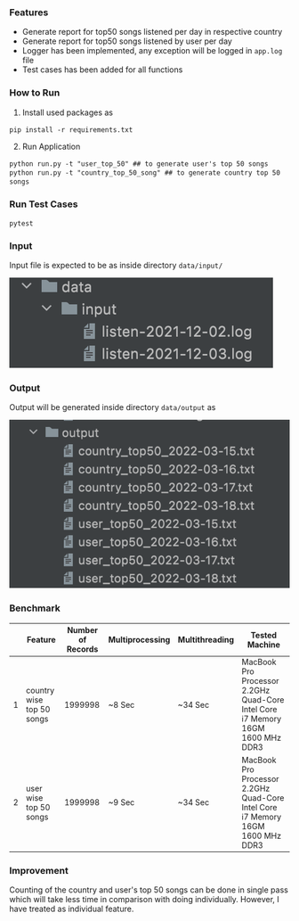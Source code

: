 ### Features

- Generate report for top50 songs listened per day in respective country
- Generate report for top50 songs listened by user per day
- Logger has been implemented, any exception will be logged in `app.log` file
- Test cases has been added for all functions

### How to Run

1. Install used packages as

```shell
pip install -r requirements.txt
```

2. Run Application

```shell
python run.py -t "user_top_50" ## to generate user's top 50 songs
python run.py -t "country_top_50_song" ## to generate country top 50 songs
```

### Run Test Cases

```shell
pytest
```

### Input

Input file is expected to be as inside directory `data/input/`

![](media/input_directory_example.png)

### Output

Output will be generated inside directory `data/output` as

![](media/output_directory_example.png)

### Benchmark

|   | Feature                   | Number of Records | Multiprocessing | Multithreading | Tested Machine                                                                 |
|---|---------------------------|-------------------|-----------------|----------------|--------------------------------------------------------------------------------|
| 1 | country wise top 50 songs | 1999998           | ~8 Sec          | ~34 Sec        | MacBook Pro Processor 2.2GHz Quad-Core Intel Core i7 Memory 16GM 1600 MHz DDR3 |
| 2 | user wise top 50 songs    | 1999998           | ~9 Sec          | ~34 Sec        | MacBook Pro Processor 2.2GHz Quad-Core Intel Core i7 Memory 16GM 1600 MHz DDR3 |

### Improvement
Counting of the country and user's top 50 songs can be done in single pass which will take less time in comparison with doing individually. However, I have treated as individual feature.  
